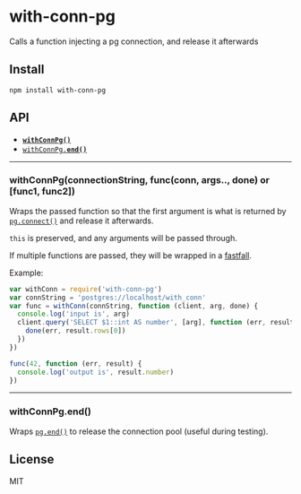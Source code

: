 # with-conn-pg

Calls a function injecting a pg connection, and release it afterwards

## Install

```
npm install with-conn-pg
```

<a name="api"></a>
## API

  * <a href="#withConn"><code><b>withConnPg()</b></code></a>
  * <a href="#end"><code>withConnPg.<b>end()</b></code></a>

-------------------------------------------------------

<a name="withConn"></a>
### withConnPg(connectionString, func(conn, args.., done) or [func1, func2])

Wraps the passed function so that the first argument is what is
returned by
[`pg.connect()`](https://www.npmjs.com/package/pg) and release it afterwards.

`this` is preserved, and any arguments will be passed through.

If multiple functions are passed, they will be wrapped in a
[fastfall](http://npm.im/fastfall).

Example:

```js
var withConn = require('with-conn-pg')
var connString = 'postgres://localhost/with_conn'
var func = withConn(connString, function (client, arg, done) {
  console.log('input is', arg)
  client.query('SELECT $1::int AS number', [arg], function (err, result) {
    done(err, result.rows[0])
  })
})

func(42, function (err, result) {
  console.log('output is', result.number)
})
```

-------------------------------------------------------

<a name="end"></a>
### withConnPg.end()

Wraps [`pg.end()`](https://www.npmjs.com/package/pg) to release the
connection pool (useful during testing).

## License

MIT
